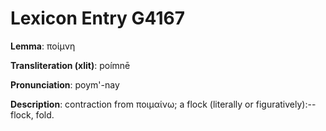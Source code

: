 # Lexicon Entry G4167

**Lemma**: ποίμνη

**Transliteration (xlit)**: poímnē

**Pronunciation**: poym'-nay

**Description**:
contraction from ποιμαίνω; a flock (literally or figuratively):--flock, fold.
